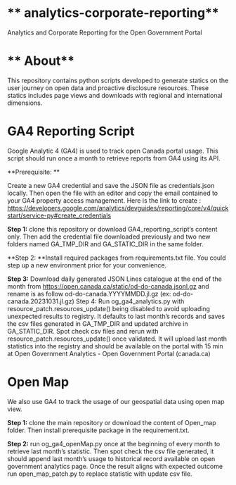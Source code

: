 # ** analytics-corporate-reporting**

Analytics and Corporate Reporting for the Open Government Portal

# ** About**

This repository contains python scripts developed to generate statics on the user journey on open data and proactive disclosure resources. These statics includes page views and downloads with regional and international dimensions.

# **GA4 Reporting Script**

Google Analytic 4 (GA4) is used to track open Canada portal usage. This script should run once a month to retrieve reports from GA4 using its API. 

**Prerequisite: **

Create a new GA4 credential and save the JSON file as credentials.json locally. Then open the file  with an editor and copy the email contained to your GA4 property access management. Here is the link to create :  https://developers.google.com/analytics/devguides/reporting/core/v4/quickstart/service-py#create_credentials

**Step 1:** clone this repository or download GA4_reporting_script’s content only. Then add the credential file downloaded previously and two new folders named GA_TMP_DIR and GA_STATIC_DIR in the same folder. 
  
**Step 2: **Install required packages from requirements.txt file. You could step up a new environment prior for your convenience.  

**Step 3:** Download daily generated JSON Lines catalogue at the end of  the month from https://open.canada.ca/static/od-do-canada.jsonl.gz  and rename is as follow od-do-canada.YYYYMMDD.jl.gz (ex: od-do-canada.20231031.jl.gz)
Step 4: Run og_ga4_analytics.py with resource_patch.resources_update() being disabled to avoid uploading unexpected results to registry. It defaults to last month’s records and saves the csv files generated in GA_TMP_DIR and updated archive in GA_STATIC_DIR. Spot check csv files and rerun with resource_patch.resources_update() once validated. It will upload last month statistics into the registry and should be available on the portal with 15 min at Open Government Analytics - Open Government Portal (canada.ca)

# **Open Map**
We also use GA4 to track the usage of our geospatial data using open map view. 

**Step 1:** clone the main repository or download the content of Open_map folder. Then install prerequisite package in the requirement.txt. 

**Step 2:** run og_ga4_openMap.py once at the beginning of every month to retrieve last month’s statistic. Then spot check the csv file generated, it should append last month’s usage to historical record available on open government analytics page. Once the result aligns with expected outcome run open_map_patch.py to replace statistic with update csv file. 




